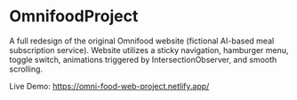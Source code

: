 # OmnifoodProject


A full redesign of the original Omnifood website (fictional AI-based meal subscription service). Website utilizes a sticky navigation, hamburger menu, toggle switch, animations triggered by IntersectionObserver, and smooth scrolling.


Live Demo: https://omni-food-web-project.netlify.app/
